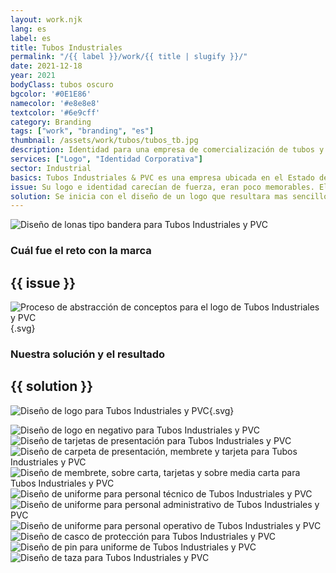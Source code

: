 ```yaml
---
layout: work.njk 
lang: es
label: es
title: Tubos Industriales
permalink: "/{{ label }}/work/{{ title | slugify }}/"
date: 2021-12-18
year: 2021
bodyClass: tubos oscuro
bgcolor: '#0E1E86'
namecolor: '#e8e8e8'
textcolor: '#6e9cff'
category: Branding
tags: ["work", "branding", "es"]
thumbnail: /assets/work/tubos/tubos_tb.jpg
description: Identidad para una empresa de comercialización de tubos y válvulas
services: ["Logo", "Identidad Corporativa"]
sector: Industrial
basics: Tubos Industriales & PVC es una empresa ubicada en el Estado de México, creada en el año 2005. Se especializan en la comercialización de tubos, válvulas y conexiones para el sector industrial. Entre sus clientes destacan el sector restaurantero, hotelero, fábricas y agroindustria, entre otros.
issue: Su logo e identidad carecían de fuerza, eran poco memorables. El logo presentaba problemas de legibilidad, estaba saturado, con una composición poco ordenada y jerarquizada. Por otro lado no había consistencia en su manejo visual, algunas veces se usaba con los colores corporativos, mientras que en otras ocasiones se elegía una paleta de colores inadecuado o falto de contraste.
solution: Se inicia con el diseño de un logo que resultara mas sencillo, fácil de reproducir en medios y sustratos sin la necesidad de cambiar su forma, color, o composición. Debía poder funcionar a una escala muy reducida como en un empaque o sticker, así como en formatos de mayor tamaño como espectaculares y en señalización para la fachada. El concepto es directo, una representación de su principal producto, el tubo de acero o PVC. Su forma se logra a través de 2 círculos, uno en negativo y otro en positivo, dispuestos de tal manera que se genera la forma de un tubo visto en perspectiva. El nombre de la empresa es algo largo, por lo tanto se opta por un formato a dos líneas con una tipografía condensada, compacta. El color, en alusión a lo frío del acero, es un aspecto que se mantiene de su imagen original, a fin de crear una conexión entre su nueva imagen y su historia como empresa.
---
```


![Diseño de lonas tipo bandera para Tubos Industriales y PVC](/assets/work/tubos/tubos_banderas.jpg)

<div class="column__2">
    <div class="col__left">
        <h3>Cuál fue el reto con la marca</h3>
    </div>
    <div class="col__right">
        <h2>{{ issue }}</h2>
    </div>
</div>

![Proceso de abstracción de conceptos para el logo de Tubos Industriales y PVC](/assets/work/tubos/tubos_logo_proceso.svg){.svg}

<div class="column__2 work__column__2">
    <div class="col__left">
        <h3>Nuestra solución y el resultado</h3>
    </div>
    <div class="col__right">
        <h2>{{ solution }}</h2>
    </div>
</div>

![Diseño de logo para Tubos Industriales y PVC](/assets/work/tubos/tubos_logo.svg){.svg}

![Diseño de logo en negativo para Tubos Industriales y PVC](/assets/work/tubos/tubos_logo_negativo.jpg)
![Diseño de tarjetas de presentación para Tubos Industriales y PVC](/assets/work/tubos/tubos_tarjetas.jpg)
![Diseño de carpeta de presentación, membrete y tarjeta para Tubos Industriales y PVC](/assets/work/tubos/tubos_membrete_carpeta_tarjetas.jpg)
![Diseño de membrete, sobre carta, tarjetas y sobre media carta para Tubos Industriales y PVC](/assets/work/tubos/tubos_tarjetas_membretes_sobres.jpg)
![Diseño de uniforme para personal técnico de Tubos Industriales y PVC](/assets/work/tubos/tubos_uniforme_tecnico.jpg)
![Diseño de uniforme para personal administrativo de Tubos Industriales y PVC](/assets/work/tubos/tubos_uniformes_blanco.jpg)
![Diseño de uniforme para personal operativo de Tubos Industriales y PVC](/assets/work/tubos/tubos_uniformes_azul.jpg)
![Diseño de casco de protección para Tubos Industriales y PVC](/assets/work/tubos/tubos_casco.jpg)
![Diseño de pin para uniforme de Tubos Industriales y PVC](/assets/work/tubos/tubo_pin.jpg)
![Diseño de taza para Tubos Industriales y PVC](/assets/work/tubos/tubos_taza.jpg)